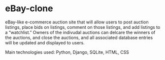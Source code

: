 # eBay-clone
eBay-like e-commerce auction site that will allow users to post auction listings, place bids on listings, comment on those listings, and add listings to a “watchlist.” Owners of the indivudal auctions can delcare the winners of the auctions, and close the auctions, and all associated database entries will be updated and displayed to users. 

Main technologies used: Python, Django, SQLite, HTML, CSS
